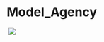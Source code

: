 # Model_Agency
![]()
![](https://drive.google.com/uc?export=view&id=174i2SVGwI6x5UB5BjMG40txXzv2cC1SM)
